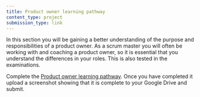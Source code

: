 ```yaml
---
title: Product owner learning pathway
content_type: project
submission_type: link
---
```


In this section you will be gaining a better understanding of the purpose and responsibilities of a product owner. As a scrum master you will often be working with and coaching a product owner, so it is essential that you understand the differences in your roles. This is also tested in the examinations.

Complete the [Product owner learning pathway](https://www.scrum.org/pathway/product-owner-learning-path). Once you have completed it upload a screenshot showing that it is complete to your Google Drive and submit.
